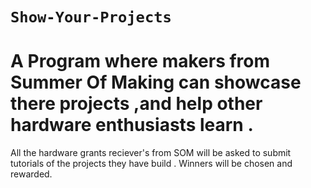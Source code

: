 # `Show-Your-Projects`
# A Program where makers from Summer Of Making can showcase there projects ,and help other hardware enthusiasts learn .

All the hardware grants reciever's from SOM will be asked to submit tutorials of the projects they have build .
Winners will be chosen and rewarded.

